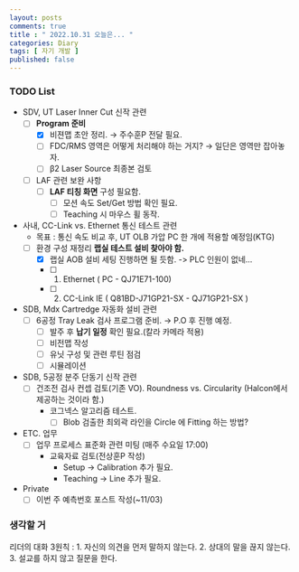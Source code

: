```yaml
---
layout: posts
comments: true
title : " 2022.10.31 오늘은... "
categories: Diary
tags: [ 자기 개발 ]
published: false
---
```


### TODO List

- SDV, UT Laser Inner Cut 신작 관련
  - [ ] **Program 준비**
    - [x] 비젼맵 초안 정리. → 주수훈P 전달 필요.
    - [ ] FDC/RMS 영역은 어떻게 처리해야 하는 거지? → 일단은 영역만 잡아놓자.
    - [ ] β2 Laser Source 최종본 검토
  - [ ] LAF 관련 보완 사항
    - [ ] **LAF 티칭 화면** 구성 필요함.
      - [ ] 모션 속도 Set/Get 방법 확인 필요.
      - [ ] Teaching 시 마우스 휠 동작.

- 사내, CC-Link vs. Ethernet 통신 테스트 관련
  - 목표 : 통신 속도 비교 후, UT OLB 가압 PC 한 개에 적용할 예정임(KTG)
  - [ ] 환경 구성 재정리 **랩실 테스트 설비 찾아야 함.**
    - [x] 랩실 AOB 설비 세팅 진행하면 될 듯함. -> PLC 인원이 없네...
    - [ ] 1. Ethernet ( PC - QJ71E71-100)
    - [ ] 2. CC-Link IE ( Q81BD-J71GP21-SX - QJ71GP21-SX )

- SDB, Mdx Cartredge 자동화 설비 관련
  - [ ] 6공정 Tray Leak 검사 프로그램 준비. → P.O 후 진행 예정.
    - [ ] 발주 후 **납기 일정** 확인 필요.(칼라 카메라 적용)
    - [ ] 비전맵 작성
    - [ ] 유닛 구성 및 관련 루틴 점검
    - [ ] 시뮬레이션

- SDB, 5공정 분주 단동기 신작 관련
  - [ ] 건조전 검사 컨셉 검토(기존 VO). Roundness vs. Circularity (Halcon에서 제공하는 것이라 함.)
    - 코그넥스 알고리즘 테스트.
      - [ ] Blob 검출한 최외곽 라인을 Circle 에 Fitting 하는 방법?

- ETC. 업무
  - [ ] 업무 프로세스 표준화 관련 미팅 (매주 수요일 17:00)
    - 교육자료 검토(전상훈P 작성)
      - Setup -> Calibration 추가 필요.
      - Teaching -> Line 추가 필요.

- Private
  - [ ] 이번 주 예측번호 포스트 작성(~11/03)

### 생각할 거

리더의 대화 3원칙
 : 1. 자신의 의견을 먼저 말하지 않는다.
   2. 상대의 말을 끊지 않는다.
   3. 설교를 하지 않고 질문을 한다.

